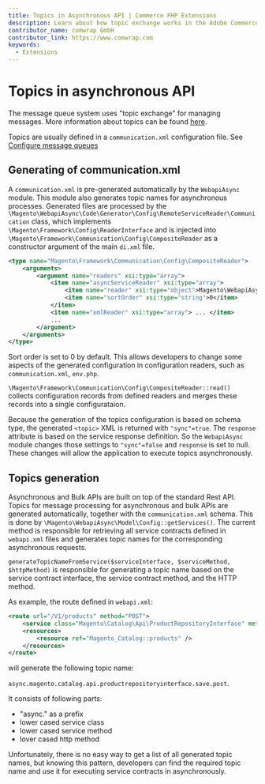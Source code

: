 ```yaml
---
title: Topics in Asynchronous API | Commerce PHP Extensions
description: Learn about how topic exchange works in the Adobe Commerce and Magento Open Source message queue system.
contributor_name: comwrap GmbH
contributor_link: https://www.comwrap.com
keywords:
  - Extensions
---
```


# Topics in asynchronous API

The message queue system uses "topic exchange" for managing messages. More information about topics can be found [here](https://www.rabbitmq.com/tutorials/tutorial-five-php).

Topics are usually defined in a `communication.xml` configuration file. See [Configure message queues](configuration.md#communicationxml)

## Generating of communication.xml

A `communication.xml` is pre-generated automatically by the `WebapiAsync` module. This module also generates topic names for asynchronous processes. Generated files are processed by the `\Magento\WebapiAsync\Code\Generator\Config\RemoteServiceReader\Communication` class, which implements `\Magento\Framework\Config\ReaderInterface` and is injected into `\Magento\Framework\Communication\Config\CompositeReader` as a constructor argument of the main `di.xml` file.

```xml
<type name="Magento\Framework\Communication\Config\CompositeReader">
    <arguments>
        <argument name="readers" xsi:type="array">
            <item name="asyncServiceReader" xsi:type="array">
                <item name="reader" xsi:type="object">Magento\WebapiAsync\Code\Generator\Config\RemoteServiceReader\Communication</item>
                <item name="sortOrder" xsi:type="string">0</item>
            </item>
            <item name="xmlReader" xsi:type="array"> ... </item>
            ...
        </argument>
    </arguments>
</type>
```

Sort order is set to 0 by default. This allows developers to change some aspects of the generated configuration in configuration readers, such as `communication.xml`, `env.php`.

`\Magento\Framework\Communication\Config\CompositeReader::read()` collects configuration records from defined readers and merges these records into a single configurataion.

Because the generation of the topics configuration is based on schema type, the generated `<topic>` XML is returned with `"sync"=true`. The `response` attribute is based on the service response definition. So the `WebapiAsync` module changes those settings to `"sync"=false` and `response` is set to null. These changes will allow the application to execute topics asynchronously.

## Topics generation

Asynchronous and Bulk APIs are built on top of the standard Rest API. Topics for message processing for asynchronous and bulk APIs are generated automatically, together with the `communication.xml` schema. This is done by `\Magento\WebapiAsync\Model\Config::getServices()`. The current method is responsible for retrieving all service contracts defined in `webapi.xml` files and generates topic names for the corresponding asynchronous requests.

`generateTopicNameFromService($serviceInterface, $serviceMethod, $httpMethod)` is responsible for generating a topic name based on the service contract interface, the service contract method, and the HTTP method.

As example, the route defined in `webapi.xml`:

```xml
<route url="/V1/products" method="POST">
    <service class="Magento\Catalog\Api\ProductRepositoryInterface" method="save"/>
    <resources>
        <resource ref="Magento_Catalog::products" />
    </resources>
</route>
```

will generate the following topic name:

`async.magento.catalog.api.productrepositoryinterface.save.post`.

It consists of following parts:

*  "async." as a prefix
*  lower cased service class
*  lower cased service method
*  lover cased http method

Unfortunately, there is no easy way to get a list of all generated topic names, but knowing this pattern, developers can find the required topic name and use it for executing service contracts in asynchronously.
